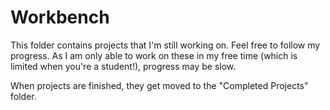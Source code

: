 # Workbench

This folder contains projects that I'm still working on. Feel free to follow my progress. As I am only able to work on these in my free time (which is limited when you're a student!), progress may be slow. 

When projects are finished, they get moved to the "Completed Projects" folder.
